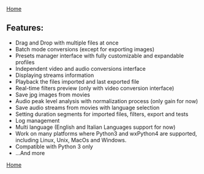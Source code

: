 [Home](index.md)

## Features:

- Drag and Drop with multiple files at once
- Batch mode conversions (except for exporting images)
- Presets manager interface with fully customizable and expandable profiles 
- Independent video and audio conversions interface 
- Displaying streams information 
- Playback the files imported and last exported file
- Real-time filters preview (only with video conversion interface)
- Save jpg images from movies
- Audio peak level analysis with normalization process (only gain for now) 
- Save audio streams from movies with language selection
- Setting duration segments for imported files, filters, export and tests
- Log management
- Multi language (English and Italian Languages support for now)
- Work on many platforms where Python3 and wxPython4 are supported, 
  including Linux, Unix, MacOs and Windows.
- Compatible with Python 3 only
- ...And more

[Home](index.md)
